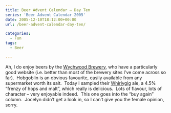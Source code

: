 ```yaml
---
title: Beer Advent Calendar – Day Ten
series: 'Beer Advent Calendar 2005'
date: 2005-12-10T18:12:00+00:00
url: /beer-advent-calendar-day-ten/

categories:
  - Fun
tags:
  - Beer

---
```

Ah, I do enjoy beers by the [Wychwood Brewery][1], who have a particularly good website (i.e. better than most of the brewery sites I’ve come across so far).  Hobgoblin is an obvious favourite, easily available from any supermarket worth its salt.  Today I sampled their [Whirlygig][2] ale, a 4.5% “frenzy of hops and malt”, which really is delicious.  Lots of flavour, lots of character – very enjoyable indeed.  This one goes into the “buy again” column.  Jocelyn didn’t get a look in, so I can’t give you the female opinion, sorry.

 [1]: http://www.wychwood.co.uk/
 [2]: http://www.wychwood.co.uk/wychwood_whirlygig.htm